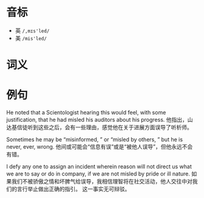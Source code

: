 # 音标

- 英 `/,mɪs'led/`
- 美 `/mis'led/`

# 词义



# 例句

He noted that a Scientologist hearing this would feel, with some justification, that he had misled his auditors about his progress.
他指出，山达基信徒听到这些之后，会有一些理由，感觉他在关于进展方面误导了听析师。

Sometimes he may be “misinformed, ” or “misled by others, ” but he is never, ever, wrong.
他间或可能会“信息有误”或是“被他人误导”，但他永远不会有错。

I defy any one to assign an incident wherein reason will not direct us what we are to say or do in company, if we are not misled by pride or ill nature.
如果我们不被骄傲之情和坏脾气给误导，我相信理智将在社交活动，他人交往中对我们的言行举止做出正确的指引。 这一事实无可辩驳。


